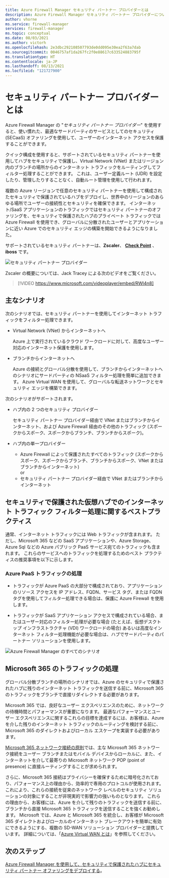 ```yaml
---
title: Azure Firewall Manager セキュリティ パートナー プロバイダーとは
description: Azure Firewall Manager セキュリティ パートナー プロバイダーについての説明
author: vhorne
ms.service: firewall-manager
services: firewall-manager
ms.topic: conceptual
ms.date: 08/03/2021
ms.author: victorh
ms.openlocfilehash: 2e3dbc292108507793de0dd095e30ea2f63a7dab
ms.sourcegitcommit: 0046757af1da267fc2f0e88617c633524883795f
ms.translationtype: HT
ms.contentlocale: ja-JP
ms.lasthandoff: 08/13/2021
ms.locfileid: "121727900"
---
```

# <a name="what-are-security-partner-providers"></a>セキュリティ パートナー プロバイダーとは

Azure Firewall Manager の "*セキュリティ パートナー プロバイダー*" を使用すると、使い慣れた、最適なサードパーティのサービスとしてのセキュリティ (SECaaS) オファリングを使用して、ユーザーのインターネット アクセスを保護することができます。

クイック構成を使用すると、サポートされているセキュリティ パートナーを使用してハブをセキュリティで保護し、Virtual Network (VNet) またはリージョン内のブランチの場所からのインターネット トラフィックをルーティングしてフィルター処理することができます。 これは、ユーザー定義ルート (UDR) を設定したり、管理したりすることなく、自動ルート管理を使用して行われます。

複数の Azure リージョンで任意のセキュリティ パートナーを使用して構成されたセキュリティで保護されているハブをデプロイし、世界中のリージョンのあらゆる場所でユーザーの接続性とセキュリティを確保できます。 インターネット/SaaS アプリケーションのトラフィックではセキュリティ パートナーのオファリングを、セキュリティで保護されたハブのプライベート トラフィックでは Azure Firewall を使用でき、グローバルに分散されたユーザーとアプリケーションに近い Azure でのセキュリティ エッジの構築を開始できるようになりました。

サポートされているセキュリティ パートナーは、**Zscaler**、 **[Check Point](check-point-overview.md)** 、**iboss** です。

![セキュリティ パートナー プロバイダー](media/trusted-security-partners/trusted-security-partners.png)

Zscaler の概要については、Jack Tracey による次のビデオをご覧ください。

 > [!VIDEO https://www.microsoft.com/videoplayer/embed/RWI4n8]

## <a name="key-scenarios"></a>主なシナリオ

次のシナリオでは、セキュリティ パートナーを使用してインターネット トラフィックをフィルター処理できます。

- Virtual Network (VNet) からインターネットへ

   Azure 上で実行されているクラウド ワークロードに対して、高度なユーザー対応のインターネット保護を使用します。

- ブランチからインターネットへ

   Azure の接続とグローバル分散を使用して、ブランチからインターネットへのシナリオにサードパーティの NSaaS フィルター処理を簡単に追加できます。 Azure Virtual WAN を使用して、グローバルな転送ネットワークとセキュリティ エッジを構築できます。

次のシナリオがサポートされます。
- ハブ内の 2 つのセキュリティ プロバイダー

   セキュリティ パートナー プロバイダー経由で VNet またはブランチからインターネット、および Azure Firewall 経由のその他のトラフィック (スポークからスポーク、スポークからブランチ、ブランチからスポーク)。
- ハブ内の単一プロバイダー

   - Azure Firewall によって保護されたすべてのトラフィック (スポークからスポーク、スポークからブランチ、ブランチからスポーク、VNet またはブランチからインターネット)<br>
      or
   - セキュリティ パートナー プロバイダー経由で VNet またはブランチからインターネット

## <a name="best-practices-for-internet-traffic-filtering-in-secured-virtual-hubs"></a>セキュリティで保護された仮想ハブでのインターネット トラフィック フィルター処理に関するベストプラクティス

通常、インターネット トラフィックには Web トラフィックが含まれます。 ただし、Microsoft 365 などの SaaS アプリケーションや、Azure Storage、Azure Sql などの Azure パブリック PaaS サービス宛てのトラフィックも含まれます。 これらのサービスへのトラフィックを処理するためのベスト プラクティスの推奨事項を以下に示します。

### <a name="handling-azure-paas-traffic"></a>Azure PaaS トラフィックの処理
 
- トラフィックが Azure PaaS の大部分で構成されており、アプリケーションのリソース アクセスを IP アドレス、FQDN、サービス タグ、または FQDN タグを使用してフィルター処理できる場合は、保護に Azure Firewall を使用します。

- トラフィックが SaaS アプリケーション アクセスで構成されている場合、またはユーザー対応のフィルター処理が必要な場合 (たとえば、仮想デスクトップ インフラストラクチャ (VDI) ワークロードの場合) あるいは高度なインターネット フィルター処理機能が必要な場合は、ハブでサードパーティのパートナー ソリューションを使用します。

![Azure Firewall Manager のすべてのシナリオ](media/trusted-security-partners/all-scenarios.png)

## <a name="handling-microsoft-365-traffic"></a>Microsoft 365 のトラフィックの処理

グローバル分散ブランチの場所のシナリオでは、Azure のセキュリティで保護されたハブに残りのインターネット トラフィックを送信する前に、Microsoft 365 のトラフィックをブランチで直接リダイレクトする必要があります。

Microsoft 365 では、良好なユーザー エクスペリエンスのために、ネットワークの待機時間とパフォーマンスが重要になります。 最適なパフォーマンスとユーザー エクスペリエンスに関するこれらの目標を達成するには、お客様は、Azure を介した残りのインターネット トラフィックのルーティングを検討する前に、Microsoft 365 のダイレクトおよびローカル エスケープを実装する必要があります。

[Microsoft 365 ネットワーク接続の原則](/microsoft-365/enterprise/microsoft-365-network-connectivity-principles)では、主な Microsoft 365 ネットワーク接続をユーザー ブランチまたはモバイル デバイスからローカルに、また、インターネットを介して最寄りの Microsoft ネットワーク POP (point of presence) に直接ルーティングすることが求められます。

さらに、Microsoft 365 接続はプライバシーを確保するために暗号化されており、パフォーマンス上の理由から、効率的で専用のプロトコルが使用されます。 これにより、これらの接続を従来のネットワーク レベルのセキュリティ ソリューションの対象にすることが非現実的で影響力の強いものとなります。 これらの理由から、お客様には、Azure を介して残りのトラフィックを送信する前に、ブランチから直接 Microsoft 365 トラフィックを送信することを強くお勧めします。 Microsoft では、Azure と Microsoft 365 を統合し、お客様が Microsoft 365 ダイレクトおよびローカルのインターネット ブレークアウトを簡単に有効にできるようにする、複数の SD-WAN ソリューション プロバイダーと提携しています。 詳細については、「[Azure Virtual WAN とは](../virtual-wan/virtual-wan-about.md)」を参照してください。

## <a name="next-steps"></a>次のステップ

[Azure Firewall Manager を使用して、セキュリティで保護されたハブにセキュリティ パートナー オファリングをデプロイする](deploy-trusted-security-partner.md)。
